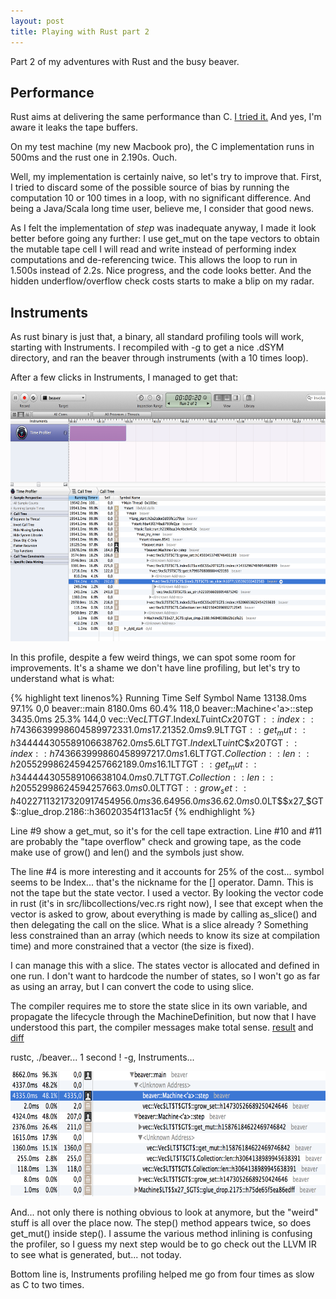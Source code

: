 ```yaml
---
layout: post
title: Playing with Rust part 2
---
```


Part 2 of my adventures with Rust and the busy beaver.

<!--more-->

Performance
-----------

Rust aims at delivering the same performance than C.
[I tried it.](https://github.com/kali/rust-sandbox/blob/f9e32abf1b3fc94938dfee286d183f5e6b6e2286/busy-beaver-c/beaver.c)
And yes, I'm aware it leaks the tape buffers.

On my test machine (my new Macbook pro), the C implementation runs in 500ms and the rust one in 2.190s. Ouch.

Well, my implementation is certainly naive, so let's try to improve that. First, I tried to discard some of the
possible source of bias by running the computation 10 or 100 times in a loop, with no significant difference.
And being a Java/Scala long time user, believe me, I consider that good news.

As I felt the implementation of *step* was inadequate anyway, I made it look better before going any further: 
I use get_mut on the tape vectors
to obtain the mutable tape cell I will read and write instead of performing index computations and de-referencing
twice. This allows the loop to run in 1.500s instead of 2.2s. Nice progress, and the code looks better. And
the hidden underflow/overflow check costs starts to make a blip on my radar.

Instruments
----------

As rust binary is just that, a binary, all standard profiling tools will work, starting
with Instruments. I recompiled with -g to get a nice .dSYM directory, and ran the beaver through instruments
(with a 10 times loop).

After a few clicks in Instruments, I managed to get that:

<a href="/assets/2014-09-03-Instruments-1.png">
    <img src="/assets/2014-09-03-Instruments-1.png" alt="First profile" height="400px"></img>
</a>

In this profile, despite a few weird things, we can spot some room for improvements. It's a shame we don't
have line profiling, but let's try to understand what is what:

{% highlight text linenos%}
Running Time           Self Symbol Name
 13138.0ms   97.1%      0,0 beaver::main
  8180.0ms   60.4%    118,0   beaver::Machine<'a>::step
  3435.0ms   25.3%    144,0     vec::Vec$LT$T$GT$.Index$LT$uint$C$$x20T$GT$::index::h743663999860458997
  2331.0ms   17.2%      0,0     <Unknown Address>
  1352.0ms    9.9%   1352,0       vec::Vec$LT$T$GT$::get_mut::h344444305589106638
   762.0ms    5.6%    762,0       vec::Vec$LT$T$GT$.Index$LT$uint$C$$x20T$GT$::index::h743663999860458997
   217.0ms    1.6%    217,0       vec::Vec$LT$T$GT$.Collection::len::h2055299862459425766
  2189.0ms   16.1%    213,0     vec::Vec$LT$T$GT$::get_mut::h344444305589106638
   104.0ms    0.7%    104,0     vec::Vec$LT$T$GT$.Collection::len::h2055299862459425766
     3.0ms    0.0%      0,0     vec::Vec$LT$T$GT$::grow_set::h4022711321732091745
  4956.0ms   36.6%      0,0   <Unknown Address>
  4956.0ms   36.6%   4956,0     beaver::Machine<'a>::step
     2.0ms    0.0%      0,0   Machine$LT$$x27_$GT$::glue_drop.2186::h36020354f131ac5f
{% endhighlight %}

Line #9 show a get_mut, so it's for the cell tape extraction. Line #10 and #11 are probably the "tape overflow" check
and growing tape, as the code make use of grow() and len() and the symbols just show.

The line #4 is more interesting and it accounts for 25% of the cost... symbol seems to be Index... that's the
nickname for the [] operator. Damn. This is not the tape but the state vector. I used a vector.
By looking the vector code in rust (it's in src/libcollections/vec.rs right now), I see that except when the
vector is asked to grow, about everything is made by calling as_slice() and then delegating the call on the slice.
What is a slice already ? Something less constrained than an array (which needs to know its size at compilation time)
and more constrained that a vector (the size is fixed).

I can manage this with a slice. The states vector is allocated and defined in one run. I don't want to hardcode
the number of states, so I won't go as far as using an array, but I can convert the code to using slice.

The compiler requires me to store the state slice in its own variable, and propagate the lifecycle through the
MachineDefinition, but now that I have understood this part, the compiler messages make total sense.
[result](https://github.com/kali/rust-sandbox/blob/ef5a8541e75c1ca5bd2c092c1f2ab8fdaab11eaa/busy-beaver/beaver.rs) and [diff](https://github.com/kali/rust-sandbox/commit/ef5a8541e75c1ca5bd2c092c1f2ab8fdaab11eaa#diff-59688c8bef3e90bb8336dd37eba0fd38)

rustc, ./beaver... 1 second ! -g, Instruments...

<a href="/assets/2014-09-03-Instruments-2.png">
    <img src="/assets/2014-09-03-Instruments-2.png" alt="First profile" height="200px"></img>
</a>

And... not only there is nothing obvious to look at anymore, but the "weird" stuff is all over the place now.
The step() method appears twice, so does get_mut() inside step(). I assume the various method inlining is confusing
the profiler, so I guess my next step would be to go check out the LLVM IR to see what is generated, but... not
today.

Bottom line is, Instruments profiling helped me go from four times as slow as C to two times.
